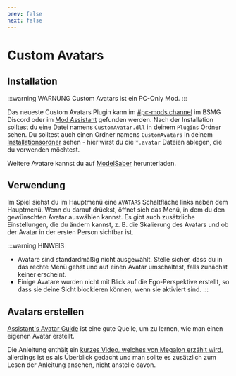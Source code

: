 ```yaml
---
prev: false
next: false
---
```


# Custom Avatars

## Installation

:::warning WARNUNG
Custom Avatars ist ein PC-Only Mod.
:::

Das neueste Custom Avatars Plugin kann im [#pc-mods channel](https://discord.gg/beatsabermods) im BSMG Discord oder im [Mod Assistant](https://github.com/Assistant/ModAssistant) gefunden werden. Nach der Installation solltest du eine Datei namens `CustomAvatar.dll` in deinem `Plugins` Ordner sehen. Du solltest auch einen Ordner namens `CustomAvatars` in deinem [Installationsordner](/de/faq/install-folder.md) sehen - hier wirst du die `*.avatar` Dateien ablegen, die du verwenden möchtest.

Weitere Avatare kannst du auf [ModelSaber](https://modelsaber.com/Avatars/) herunterladen.

## Verwendung

Im Spiel siehst du im Hauptmenü eine `AVATARS` Schaltfläche links neben dem Hauptmenü. Wenn du darauf drückst, öffnet sich das Menü, in dem du den gewünschten Avatar auswählen kannst. Es gibt auch zusätzliche Einstellungen, die du ändern kannst, z. B. die Skalierung des Avatars und ob der Avatar in der ersten Person sichtbar ist.

:::warning HINWEIS

- Avatare sind standardmäßig nicht ausgewählt. Stelle sicher, dass du in das rechte Menü gehst und auf einen Avatar umschaltest, falls zunächst keiner erscheint.
- Einige Avatare wurden nicht mit Blick auf die Ego-Perspektive erstellt, so dass sie deine Sicht blockieren können, wenn sie aktiviert sind.
  :::

## Avatars erstellen

[Assistant's Avatar Guide](./avatars-guide.md) ist eine gute Quelle, um zu lernen, wie man einen eigenen Avatar erstellt.

Die Anleitung enthält ein [kurzes Video, welches von Megalon erzählt wird](./avatars-guide.md#videos), allerdings ist es als Überblick gedacht und man sollte es zusätzlich zum Lesen der Anleitung ansehen, nicht anstelle davon.
